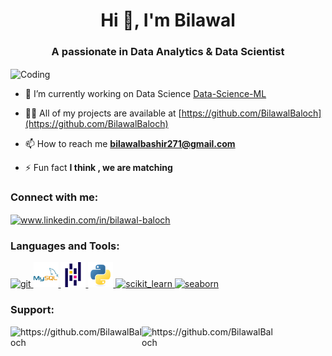 <h1 align="center">Hi 👋, I'm Bilawal</h1>
<h3 align="center">A passionate in Data Analytics & Data Scientist</h3>

<img align="center" alt="Coding" width="1000" height = "500" src="https://camo.githubusercontent.com/b2d4d7e983c97ca521cc8d6977d9d86d7f2d818e08872db8575eac7959b1a1e0/68747470733a2f2f7777772e61616c7068612e6e65742f77702d636f6e74656e742f75706c6f6164732f323031392f31302f646174612d736369656e63652d67697068792e676966">


- 🔭 I’m currently working on Data Science [Data-Science-ML](https://github.com/BilawalBaloch/Data-Science-ML)

- 👨‍💻 All of my projects are available at [https://github.com/BilawalBaloch](https://github.com/BilawalBaloch)

- 📫 How to reach me **bilawalbashir271@gmail.com**

- ⚡ Fun fact **I think , we are matching**

<h3 align="left">Connect with me:</h3>
<p align="left">
<a href="https://linkedin.com/in/www.linkedin.com/in/bilawal-baloch" target="blank"><img align="center" src="https://raw.githubusercontent.com/rahuldkjain/github-profile-readme-generator/master/src/images/icons/Social/linked-in-alt.svg" alt="www.linkedin.com/in/bilawal-baloch" height="30" width="40" /></a>
</p>

<h3 align="left">Languages and Tools:</h3>
<p align="left"> <a href="https://git-scm.com/" target="_blank" rel="noreferrer"> <img src="https://www.vectorlogo.zone/logos/git-scm/git-scm-icon.svg" alt="git" width="40" height="40"/> </a> <a href="https://www.mysql.com/" target="_blank" rel="noreferrer"> <img src="https://raw.githubusercontent.com/devicons/devicon/master/icons/mysql/mysql-original-wordmark.svg" alt="mysql" width="40" height="40"/> </a> <a href="https://pandas.pydata.org/" target="_blank" rel="noreferrer"> <img src="https://raw.githubusercontent.com/devicons/devicon/2ae2a900d2f041da66e950e4d48052658d850630/icons/pandas/pandas-original.svg" alt="pandas" width="40" height="40"/> </a> <a href="https://www.python.org" target="_blank" rel="noreferrer"> <img src="https://raw.githubusercontent.com/devicons/devicon/master/icons/python/python-original.svg" alt="python" width="40" height="40"/> </a> <a href="https://scikit-learn.org/" target="_blank" rel="noreferrer"> <img src="https://upload.wikimedia.org/wikipedia/commons/0/05/Scikit_learn_logo_small.svg" alt="scikit_learn" width="40" height="40"/> </a> <a href="https://seaborn.pydata.org/" target="_blank" rel="noreferrer"> <img src="https://seaborn.pydata.org/_images/logo-mark-lightbg.svg" alt="seaborn" width="40" height="40"/> </a> </p>

<h3 align="left">Support:</h3>
<p><a href="https://www.buymeacoffee.com/https://github.com/BilawalBaloch"> <img align="left" src="https://cdn.buymeacoffee.com/buttons/v2/default-yellow.png" height="50" width="210" alt="https://github.com/BilawalBaloch" /></a><a href="https://ko-fi.com/https://github.com/BilawalBaloch"> <img align="left" src="https://cdn.ko-fi.com/cdn/kofi3.png?v=3" height="50" width="210" alt="https://github.com/BilawalBaloch" /></a></p><br><br>
